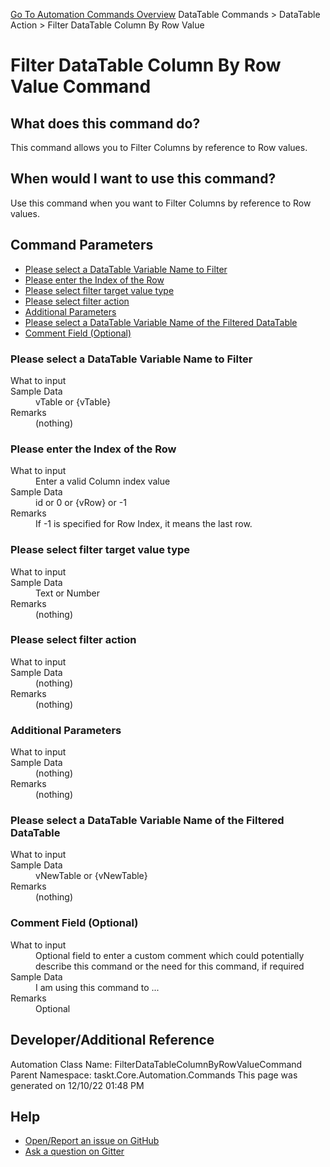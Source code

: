 <!--TITLE: Filter DataTable Column By Row Value Command -->
<!-- SUBTITLE: a command in the DataTable Commands group. -->
[Go To Automation Commands Overview](/automation-commands.md)
DataTable Commands &gt; DataTable Action &gt; Filter DataTable Column By Row Value


# Filter DataTable Column By Row Value Command


## What does this command do?
This command allows you to Filter Columns by reference to Row values.


## When would I want to use this command?
Use this command when you want to Filter Columns by reference to Row values.


## Command Parameters
- [Please select a DataTable Variable Name to Filter](#param_0)
- [Please enter the Index of the Row](#param_1)
- [Please select filter target value type](#param_2)
- [Please select filter action](#param_3)
- [Additional Parameters](#param_4)
- [Please select a DataTable Variable Name of the Filtered DataTable](#param_5)
- [Comment Field (Optional)](#param_6)


<a id="param_0"></a>
### Please select a DataTable Variable Name to Filter


<dl>
<dt>What to input</dt><dd></dd>
<dt>Sample Data</dt><dd>vTable or {vTable}</dd>
<dt>Remarks</dt><dd>(nothing)</dd>
</dl>




<a id="param_1"></a>
### Please enter the Index of the Row


<dl>
<dt>What to input</dt><dd>Enter a valid Column index value</dd>
<dt>Sample Data</dt><dd>id or 0 or {vRow} or -1</dd>
<dt>Remarks</dt><dd>If -1 is specified for Row Index, it means the last row.</dd>
</dl>




<a id="param_2"></a>
### Please select filter target value type


<dl>
<dt>What to input</dt><dd></dd>
<dt>Sample Data</dt><dd>Text or Number</dd>
<dt>Remarks</dt><dd>(nothing)</dd>
</dl>




<a id="param_3"></a>
### Please select filter action


<dl>
<dt>What to input</dt><dd></dd>
<dt>Sample Data</dt><dd>(nothing)</dd>
<dt>Remarks</dt><dd>(nothing)</dd>
</dl>




<a id="param_4"></a>
### Additional Parameters


<dl>
<dt>What to input</dt><dd></dd>
<dt>Sample Data</dt><dd>(nothing)</dd>
<dt>Remarks</dt><dd>(nothing)</dd>
</dl>




<a id="param_5"></a>
### Please select a DataTable Variable Name of the Filtered DataTable


<dl>
<dt>What to input</dt><dd></dd>
<dt>Sample Data</dt><dd>vNewTable or {vNewTable}</dd>
<dt>Remarks</dt><dd>(nothing)</dd>
</dl>




<a id="param_6"></a>
### Comment Field (Optional)


<dl>
<dt>What to input</dt><dd>Optional field to enter a custom comment which could potentially describe this command or the need for this command, if required</dd>
<dt>Sample Data</dt><dd>I am using this command to ...</dd>
<dt>Remarks</dt><dd>Optional</dd>
</dl>




## Developer/Additional Reference
Automation Class Name: FilterDataTableColumnByRowValueCommand
Parent Namespace: taskt.Core.Automation.Commands
This page was generated on 12/10/22 01:48 PM


## Help
- [Open/Report an issue on GitHub](https://github.com/rcktrncn/taskt/issues/new)
- [Ask a question on Gitter](https://gitter.im/taskt-rpa/Lobby)
